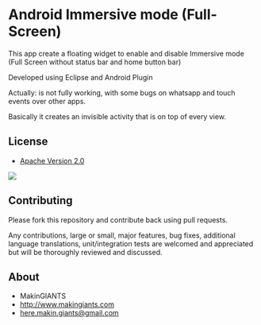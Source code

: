 # Android Immersive mode (Full-Screen)


This app create a floating widget to enable and disable
Immersive mode (Full Screen without status bar and home button bar)

Developed using Eclipse and Android Plugin

Actually: is not fully working, with some bugs on whatsapp and touch events
over other apps.

Basically it creates an invisible activity that is on top of every view.



## License

* [Apache Version 2.0](http://www.apache.org/licenses/LICENSE-2.0.html)

![](/LICENCE)



## Contributing

Please fork this repository and contribute back using pull requests.

Any contributions, large or small, major features, bug fixes, additional
language translations, unit/integration tests are welcomed and appreciated
but will be thoroughly reviewed and discussed.


## About

+ MakinGIANTS
+ http://www.makingiants.com
+ here.makin.giants@gmail.com